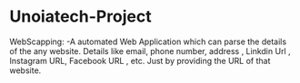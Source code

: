 # Unoiatech-Project
WebScapping: -A automated Web Application which can parse the details of the any website. Details like email, phone number, address , Linkdin Url , Instagram URL, Facebook URL , etc. Just by providing the URL of that website.
